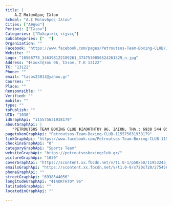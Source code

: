 ```yaml
---
title: |
    Α.Σ Μαίανδρος Ιλίου
School: "Α.Σ Μαίανδρος Ιλίου"
Cities: ["Αθήνα"]
Perioxi: ["Ίλιον"]
Categories: ["Πολεμικές τέχνες"]
Subcategories: ["  "]
Organization: ""
Facebook: "https://www.facebook.com/pages/Petroutsos-Team-Boxing-CLUB/115575631938179"
Website: ""
Logo: "10568778_346398122189261_3747530856524261529_n.jpg"
Address: "Φιλοκτήτου 96, Ίλιον, Τ.Κ 13122"
TK: "13122"
Phone: ""
email: "tasos23013@yahoo.gr"
Courses: ""
Place: ""
Rensponsible: ""
Verified: ""
mobile: ""
type: ""
toPublish: ""
UID: "1030"
idGraphApi: "115575631938179"
aboutGraphApi: | 
   "PETROUTSOS TEAM BOXING CLUB ΦΙΛΟΚΤΗΤΟΥ 96, ΙΛΙΟΝ, ΤΗΛ.: 6938 544 056"
pagetokenGraphApi: "Petroutsos-Team-Boxing-CLUB-115575631938179"
linkGraphApi: "https://www.facebook.com/Petroutsos-Team-Boxing-CLUB-115575631938179/"
checkinsGraphApi: "0"
categoryGraphApi: "Sports Team"
websiteGraphApi: "https://petroutsosboxingclub.gr/"
pictureGraphApi: "1030"
coverGraphApi: "https://scontent.xx.fbcdn.net/v/t1.0-1/p50x50/11953243_527937264035345_6789670847331844045_n.jpg?oh=1dae0a715adf862691dd519395a8cd3d&amp;oe=5B429010"
emailsGraphApi: "https://scontent.xx.fbcdn.net/v/t1.0-9/s720x720/27545663_1001252646703802_6123580052751975094_n.jpg?oh=b5559ada7588cbf8a2d2ad4a61cbeb26&amp;oe=5B3DA17E"
phoneGraphApi: ""
streetGraphApi: "6938544056"
longitudeGraphApi: "ΦΙΛΟΚΤΗΤΟΥ 96"
latitudeGraphApi: ""
locatedinGraphApi: ""

---
```




